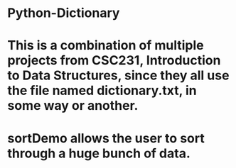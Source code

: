 # Python-Dictionary
# This is a combination of multiple projects from CSC231, Introduction to Data Structures, since they all use the file named dictionary.txt, in some way or another. 
# sortDemo allows the user to sort through a huge bunch of data. 
# 
